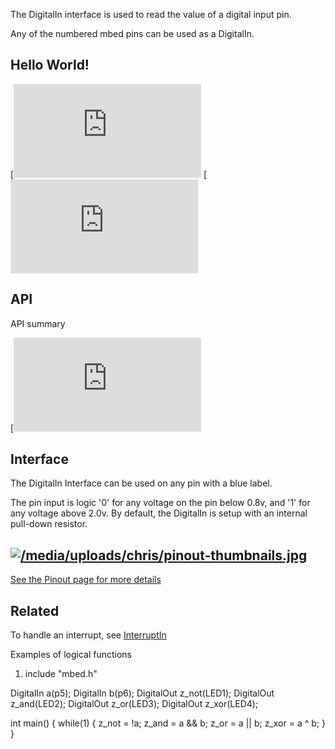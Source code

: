 The DigitalIn interface is used to read the value of a digital input pin.

Any of the numbered mbed pins can be used as a DigitalIn. 

## Hello World!

[![View code](<https://www.mbed.com/embed/?type=program)](https://developer.mbed.org/users/mbed_official/code/DigitalIn_HelloWorld_Mbed/docs/tip/main_8cpp_source.html>) [![View code](<https://www.mbed.com/embed/?type=program)](https://developer.mbed.org/users/mbed_official/code/DigitalIn_HelloWorld_FRDM-KL25Z/docs/tip/main_8cpp_source.html>)

## API

API summary

[![View code](<https://www.mbed.com/embed/?type=library)](https://developer.mbed.org/users/mbed_official/code/mbed/docs/tip/classmbed_1_1DigitalIn.html>)

## Interface

The DigitalIn Interface can be used on any pin with a blue label.

The pin input is logic '0' for any voltage on the pin below 0.8v, and '1' for any voltage above 2.0v. By default, the DigitalIn is setup with an internal pull-down resistor.

[![/media/uploads/chris/pinout-thumbnails.jpg](/media/uploads/chris/pinout-thumbnails.jpg)](/handbook/Pinouts)  
---  
[See the Pinout page for more details](/handbook/Pinouts)  
  
## Related

To handle an interrupt, see [InterruptIn](InterruptIn)

Examples of logical functions

  1. include "mbed.h"

DigitalIn a(p5); DigitalIn b(p6); DigitalOut z_not(LED1); DigitalOut z_and(LED2); DigitalOut z_or(LED3); DigitalOut z_xor(LED4);

int main() { while(1) { z_not = !a; z_and = a &amp;&amp; b; z_or = a || b; z_xor = a ^ b; } }

```
